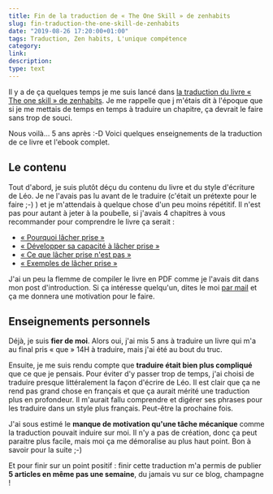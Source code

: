 ```yaml
---
title: Fin de la traduction de « The One Skill » de zenhabits
slug: fin-traduction-the-one-skill-de-zenhabits
date: "2019-08-26 17:20:00+01:00"
tags: Traduction, Zen habits, L'unique compétence
category: 
link: 
description: 
type: text
---
```


Il y a de ça quelques temps je me suis lancé dans [la traduction du livre « The one skill » de zenhabits](/blog/fr/traduction-du-livre-the-one-skill-de-zenhabits/). Je me rappelle que j m'étais dit à l'époque que si je me mettais de temps en temps à traduire un chapitre, ça devrait le faire sans trop de souci.

Nous voilà… 5 ans après :-D Voici quelques enseignements de la traduction de ce livre et l'ebook complet.

<!-- TEASER_END -->

## Le contenu

Tout d'abord, je suis plutôt déçu du contenu du livre et du style d'écriture de Léo. Je ne l'avais pas lu avant de le traduire (c'était un prétexte pour le faire ;-) ) et je m'attendais à quelque chose d'un peu moins répétitif. Il n'est pas pour autant à jeter à la poubelle, si j'avais 4 chapitres à vous recommander pour comprendre le livre ça serait :

- [« Pourquoi lâcher prise »](/blog/fr/pourquoi-lacher-prise/)
- [« Développer sa capacité à lâcher prise »](/blog/fr/developper-sa-capacite-a-lacher-prise/)
- [« Ce que lâcher prise n'est pas »](/blog/fr/ce-que-le-lacher-prise-n-est-pas/)
- [« Exemples de lâcher prise »](/blog/fr/exemples-de-lacher-prise/)

J'ai un peu la flemme de compiler le livre en PDF comme je l'avais dit dans mon post d'introduction. Si ça intéresse quelqu'un, dites le moi [par mail](vincent@jousse.org) et ça me donnera une motivation pour le faire.

## Enseignements personnels

Déjà, je suis __fier de moi__. Alors oui, j'ai mis 5 ans à traduire un livre qui m'a au final pris « que » 14H à traduire, mais j'ai été au bout du truc.

Ensuite, je me suis rendu compte que __traduire était bien plus compliqué__ que ce que je pensais. Pour éviter d'y passer trop de temps, j'ai choisi de traduire presque littéralement la façon d'écrire de Léo. Il est clair que ça ne rend pas grand chose en français et que ça aurait mérité une traduction plus en profondeur. Il m'aurait fallu comprendre et digérer ses phrases pour les traduire dans un style plus français. Peut-être la prochaine fois.

J'ai sous estimé le __manque de motivation qu'une tâche mécanique__ comme la traduction pouvait induire sur moi. Il n'y a pas de création, donc ça peut paraitre plus facile, mais moi ça me démoralise au plus haut point. Bon à savoir pour la suite ;-)

Et pour finir sur un point positif : finir cette traduction m'a permis de publier __5 articles en même pas une semaine__, du jamais vu sur ce blog, champagne !
